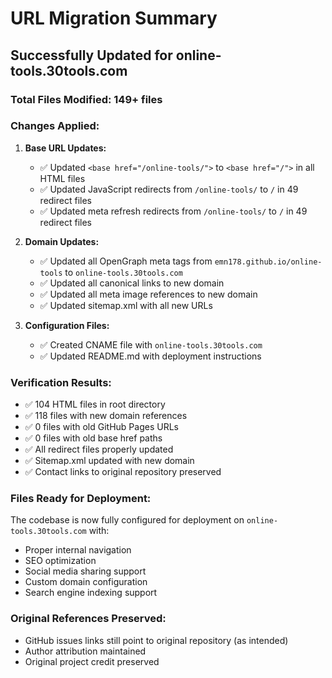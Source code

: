 # URL Migration Summary

## Successfully Updated for online-tools.30tools.com

### Total Files Modified: 149+ files

### Changes Applied:

1. **Base URL Updates:**
   - ✅ Updated `<base href="/online-tools/">` to `<base href="/">` in all HTML files
   - ✅ Updated JavaScript redirects from `/online-tools/` to `/` in 49 redirect files
   - ✅ Updated meta refresh redirects from `/online-tools/` to `/` in 49 redirect files

2. **Domain Updates:**
   - ✅ Updated all OpenGraph meta tags from `emn178.github.io/online-tools` to `online-tools.30tools.com`
   - ✅ Updated all canonical links to new domain
   - ✅ Updated all meta image references to new domain
   - ✅ Updated sitemap.xml with all new URLs

3. **Configuration Files:**
   - ✅ Created CNAME file with `online-tools.30tools.com`
   - ✅ Updated README.md with deployment instructions

### Verification Results:
- ✅ 104 HTML files in root directory
- ✅ 118 files with new domain references  
- ✅ 0 files with old GitHub Pages URLs
- ✅ 0 files with old base href paths
- ✅ All redirect files properly updated
- ✅ Sitemap.xml updated with new domain
- ✅ Contact links to original repository preserved

### Files Ready for Deployment:
The codebase is now fully configured for deployment on `online-tools.30tools.com` with:
- Proper internal navigation
- SEO optimization
- Social media sharing support
- Custom domain configuration
- Search engine indexing support

### Original References Preserved:
- GitHub issues links still point to original repository (as intended)
- Author attribution maintained
- Original project credit preserved